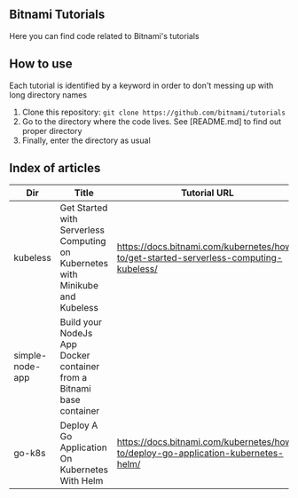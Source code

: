 Bitnami Tutorials
-----------------
Here you can find code related to Bitnami's tutorials 

How to use
----------
Each tutorial is identified by a keyword in order to don't  messing up with long directory names

1. Clone this repository: `git clone https://github.com/bitnami/tutorials`
2. Go to the directory where the code lives. See [README.md] to find out proper directory
3. Finally, enter the directory as usual

Index of articles
-----------------

|  Dir       |                            Title						     |        Tutorial URL                                                                  |
|------------|-------------------------------------------------------------------------------|--------------------------------------------------------------------------------------|
|kubeless    |Get Started with Serverless Computing on Kubernetes with Minikube and Kubeless |https://docs.bitnami.com/kubernetes/how-to/get-started-serverless-computing-kubeless/ |
|simple-node-app|Build your NodeJs App Docker container from a Bitnami base container        |
| go-k8s     |Deploy A Go Application On Kubernetes With Helm                                | https://docs.bitnami.com/kubernetes/how-to/deploy-go-application-kubernetes-helm/    |
